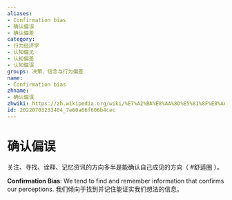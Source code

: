 ```yaml
---
aliases:
- Confirmation bias
- 确认偏误
- 确认偏差
category:
- 行为经济学
- 认知偏见
- 认知偏差
- 认知偏误
groups: 决策、信念与行为偏差
name:
- Confirmation bias
zhname:
- 确认偏误
zhwiki: https://zh.wikipedia.org/wiki/%E7%A2%BA%E8%AA%8D%E5%81%8F%E8%AA%A4
id: 20220703233404_7e60a66f606b4cec
---
```


# 确认偏误

关注、寻找、诠释、记忆资讯的方向多半是能确认自己成见的方向（ #舒适圈 ）。

**Confirmation Bias**: We tend to find and remember information that confirms our perceptions. 
我们倾向于找到并记住能证实我们想法的信息。